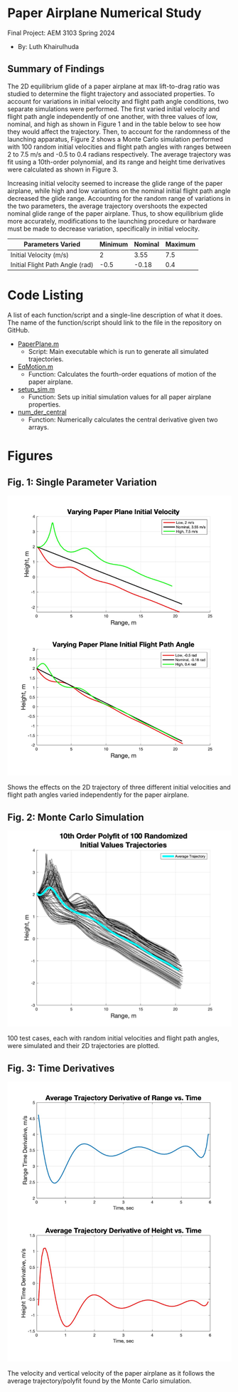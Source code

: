   # Paper Airplane Numerical Study
  Final Project: AEM 3103 Spring 2024

  - By: Luth Khairulhuda


  ## Summary of Findings
  <Show the variations studied in a table>

  The 2D equilibrium glide of a paper airplane at max lift-to-drag ratio was studied to determine the flight trajectory and associated properties. To account for variations in initial velocity and flight path angle conditions, two separate simulations were performed. The first varied initial velocity and flight path angle independently of one another, with three values of low, nominal, and high as shown in Figure 1 and in the table below to see how they would affect the trajectory. Then, to account for the randomness of the launching apparatus, Figure 2 shows a Monte Carlo simulation performed with 100 random initial velocities and flight path angles with ranges between 2 to 7.5 m/s and -0.5 to 0.4 radians respectively. The average trajectory was fit using a 10th-order polynomial, and its range and height time derivatives were calculated as shown in Figure 3. 

  Increasing initial velocity seemed to increase the glide range of the paper airplane, while high and low variations on the nominal initial flight path angle decreased the glide range. Accounting for the random range of variations in the two parameters, the average trajectory overshoots the expected nominal glide range of the paper airplane. Thus, to show equilibrium glide more accurately, modifications to the launching procedure or hardware must be made to decrease variation, specifically in initial velocity. 
  
Parameters Varied         | Minimum     | Nominal | Maximum    
--------------|-----------|------------|----------
| Initial Velocity (m/s) | 2      | 3.55        | 7.5
| Initial Flight Path Angle (rad)      | -0.5  | -0.18     | 0.4

 
  # Code Listing
  A list of each function/script and a single-line description of what it does.  The name of the function/script should link to the file in the repository on GitHub.
  - [PaperPlane.m](./PaperPlane.m)
    - Script:  Main executable which is run to generate all simulated trajectories.
  - [EqMotion.m](./EqMotion.m)
    - Function: Calculates the fourth-order equations of motion of the paper airplane.
  - [setup_sim.m](./setup_sim.m)
    - Function: Sets up initial simulation values for all paper airplane properties. 
  - [num_der_central](./num_der_central.m)
    - Function: Numerically calculates the central derivative given two arrays.


  # Figures

  ## Fig. 1: Single Parameter Variation
  ![Figure of two subplots, showing 2D trajectories simulated by varying single parameter at a time, first being initial velocity, second being initial flight path angle](./figures/single_parameter_var.jpg)

  Shows the effects on the 2D trajectory of three different initial velocities and flight path angles varied independently for the paper airplane. 

  ## Fig. 2: Monte Carlo Simulation
  ![100 simulated 2D trajectories with random sampling of velocity and flight path angle parameters, polynomial fit in cyan overlayed](./figures/monte_carlo.jpg)

  100 test cases, each with random initial velocities and flight path angles, were simulated and their 2D trajectories are plotted.

 ## Fig. 3: Time Derivatives
 ![Two subplots showing the time-derivatives of height and range of the fitted trajectory](./figures/derivatives.jpg)

  The velocity and vertical velocity of the paper airplane as it follows the average trajectory/polyfit found by the Monte Carlo simulation.
